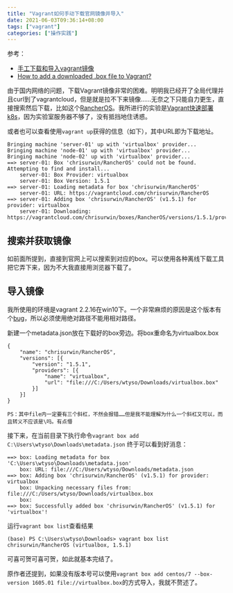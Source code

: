 ```yaml
---
title: "Vagrant如何手动下载官网镜像并导入"
date: 2021-06-03T09:36:14+08:00
tags: ["vagrant"]
categories: ["操作实践"]
---
```


参考：
* [手工下载和导入vagrant镜像](https://favoorr.github.io/2017/01/06/import-vagrant-box-manually/)
* [How to add a downloaded .box file to Vagrant?](https://stackoverflow.com/questions/22065698/how-to-add-a-downloaded-box-file-to-vagrant)

由于国内网络的问题，下载Vagrant镜像非常的困难。明明我已经开了全局代理并且curl到了vagrantcloud，但是就是拉不下来镜像……无奈之下只能自力更生，直接搜索然后下载，比如这个[RancherOS](https://app.vagrantup.com/chrisurwin/boxes/RancherOS)。我所进行的实验是[Vagrant快速部署k8s](https://docs.rancher.cn/docs/rancher2/quick-start-guide/deployment/quickstart-vagrant/_index)，因为实验室服务器不够了，没有抵挡地住诱惑。

或者也可以查看使用`vagrant up`获得的信息（如下），其中URL即为下载地址。
```
Bringing machine 'server-01' up with 'virtualbox' provider...
Bringing machine 'node-01' up with 'virtualbox' provider...
Bringing machine 'node-02' up with 'virtualbox' provider...
==> server-01: Box 'chrisurwin/RancherOS' could not be found. Attempting to find and install...
    server-01: Box Provider: virtualbox
    server-01: Box Version: 1.5.1
==> server-01: Loading metadata for box 'chrisurwin/RancherOS'
    server-01: URL: https://vagrantcloud.com/chrisurwin/RancherOS
==> server-01: Adding box 'chrisurwin/RancherOS' (v1.5.1) for provider: virtualbox
    server-01: Downloading: https://vagrantcloud.com/chrisurwin/boxes/RancherOS/versions/1.5.1/providers/virtualbox.box
```

## 搜索并获取镜像

如前面所提到，直接到官网上可以搜索到对应的box。可以使用各种离线下载工具把它弄下来，因为不大我直接用浏览器下载了。

## 导入镜像

我所使用的环境是vagrant 2.2.16在win10下。一个非常麻烦的原因是这个版本有个[bug](https://github.com/hashicorp/vagrant/issues/12340)，所以必须使用绝对路径不能用相对路径。

新建一个metadata.json放在下载好的box旁边。将box重命名为virtualbox.box
```
{
    "name": "chrisurwin/RancherOS",
    "versions": [{
        "version": "1.5.1",
        "providers": [{
            "name": "virtualbox",
            "url": "file:///C:/Users/wtyso/Downloads/virtualbox.box"
        }]
    }]
}
```
    PS：其中file内一定要有三个斜杠，不然会报错……但是我不能理解为什么一个斜杠又可以，而且转义不应该是\吗。有点懵

接下来，在当前目录下执行命令`vagrant box add C:\Users\wtyso\Downloads\metadata.json`
终于可以看到好消息：
```
==> box: Loading metadata for box 'C:\Users\wtyso\Downloads\metadata.json'
    box: URL: file:///C:/Users/wtyso/Downloads/metadata.json
==> box: Adding box 'chrisurwin/RancherOS' (v1.5.1) for provider: virtualbox
    box: Unpacking necessary files from: file:///C:/Users/wtyso/Downloads/virtualbox.box
    box:
==> box: Successfully added box 'chrisurwin/RancherOS' (v1.5.1) for 'virtualbox'!
```

运行`vagrant box list`查看结果
```
(base) PS C:\Users\wtyso\Downloads> vagrant box list
chrisurwin/RancherOS (virtualbox, 1.5.1)
```
可喜可贺可喜可贺，如此就基本完结了。

原作者还提到，如果没有版本号可以使用`vagrant box add centos/7 --box-version 1605.01 file://virtualbox.box`的方式导入，我就不赘述了。